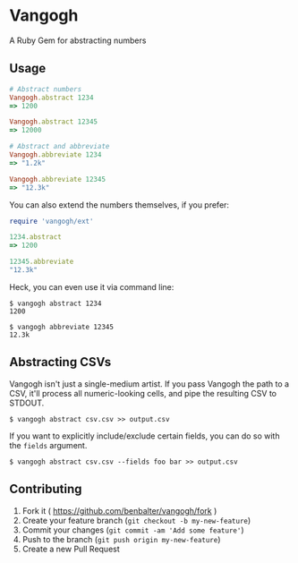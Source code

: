# Vangogh

A Ruby Gem for abstracting numbers

## Usage

```Ruby
# Abstract numbers
Vangogh.abstract 1234
=> 1200

Vangogh.abstract 12345
=> 12000

# Abstract and abbreviate
Vangogh.abbreviate 1234
=> "1.2k"

Vangogh.abbreviate 12345
=> "12.3k"
```

You can also extend the numbers themselves, if you prefer:

```ruby
require 'vangogh/ext'

1234.abstract
=> 1200

12345.abbreviate
"12.3k"
```

Heck, you can even use it via command line:

```
$ vangogh abstract 1234
1200

$ vangogh abbreviate 12345
12.3k
```

## Abstracting CSVs

Vangogh isn't just a single-medium artist. If you pass Vangogh the path to a CSV, it'll process all numeric-looking cells, and pipe the resulting CSV to STDOUT.

```
$ vangogh abstract csv.csv >> output.csv
```

If you want to explicitly include/exclude certain fields, you can do so with the `fields` argument.

```
$ vangogh abstract csv.csv --fields foo bar >> output.csv
```

## Contributing

1. Fork it ( https://github.com/benbalter/vangogh/fork )
2. Create your feature branch (`git checkout -b my-new-feature`)
3. Commit your changes (`git commit -am 'Add some feature'`)
4. Push to the branch (`git push origin my-new-feature`)
5. Create a new Pull Request
